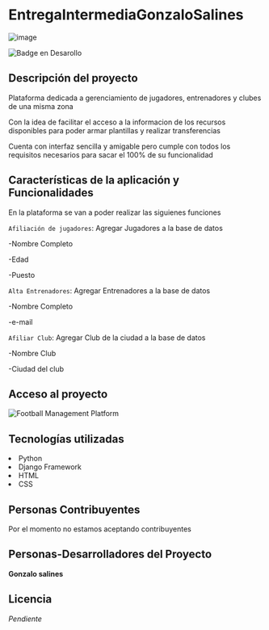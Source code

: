 # EntregaIntermediaGonzaloSalines

![image](https://user-images.githubusercontent.com/9422713/201786716-8c34681d-6330-446a-a612-9bf3dc8c36fa.png)

 ![Badge en Desarollo](https://img.shields.io/badge/STATUS-DEV%20INPROGRESS-green)
 


## Descripción del proyecto
<p>Plataforma dedicada a gerenciamiento de jugadores, entrenadores y clubes de una misma zona</p>
<p>Con la idea de facilitar el acceso a la informacion de los recursos disponibles para poder armar plantillas y realizar transferencias</p>
<p>Cuenta con interfaz sencilla y amigable pero cumple con todos los requisitos necesarios para sacar el 100% de su funcionalidad</p>

## Características de la aplicación y Funcionalidades

<p> En la plataforma se van a poder realizar las siguienes funciones </p>

`Afiliación de jugadores`: Agregar Jugadores a la base de datos

-Nombre Completo

-Edad

-Puesto

`Alta Entrenadores`: Agregar Entrenadores a la base de datos

-Nombre Completo

-e-mail

`Afiliar Club`: Agregar Club de la ciudad a la base de datos

-Nombre Club

-Ciudad del club

## Acceso al proyecto

![Football Management Platform](http://127.0.0.1:8000/coder/inicio/)

## Tecnologías utilizadas
<li>Python</li>
<li>Django Framework</li>
<li>HTML</li>
<li>CSS</li>

## Personas Contribuyentes

<p> Por el momento no estamos aceptando contribuyentes </p>

## Personas-Desarrolladores del Proyecto
 
**Gonzalo salines**
 
## Licencia
 *Pendiente*


